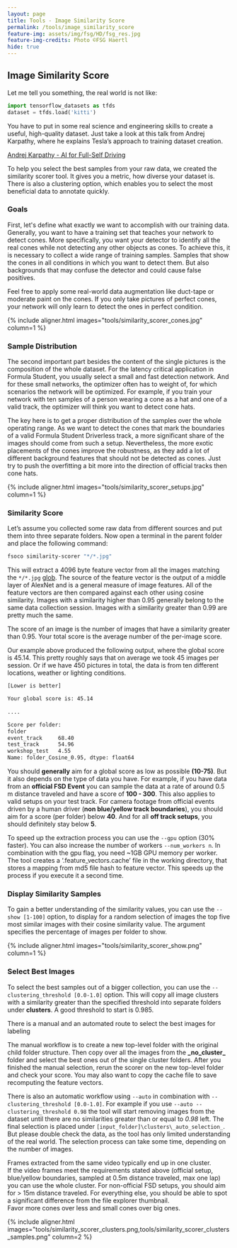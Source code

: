 ```yaml
---
layout: page
title: Tools - Image Similarity Score
permalink: /tools/image_similarity_score
feature-img: assets/img/fsg/HD/fsg_res.jpg
feature-img-credits: Photo ©FSG Haertl
hide: true
---
```


## Image Similarity Score

Let me tell you something, the real world is not like: 

```python
import tensorflow_datasets as tfds
dataset = tfds.load('kitti')
``` 

You have to put in some real science and engineering skills to create a useful, high-quality dataset. 
Just take a look at this talk from Andrej Karpathy, where he explains Tesla’s approach to training dataset creation.

[Andrej Karpathy - AI for Full-Self Driving](https://youtu.be/hx7BXih7zx8?t=417)

To help you select the best samples from your raw data, we created the similarity scorer tool. 
It gives you a metric, how diverse your dataset is. 
There is also a clustering option, which enables you to select the most beneficial data to annotate quickly.


### Goals

First, let's define what exactly we want to accomplish with our training data. 
Generally, you want to have a training set that teaches your network to detect cones. 
More specifically, you want your detector to identify all the real cones while not detecting any other objects as cones. 
To achieve this, it is necessary to collect a wide range of training samples. 
Samples that show the cones in all conditions in which you want to detect them. 
But also backgrounds that may confuse the detector and could cause false positives.   

Feel free to apply some real-world data augmentation like duct-tape or moderate paint on the cones. 
If you only take pictures of perfect cones, your network will only learn to detect the ones in perfect condition.

{% include aligner.html images="tools/similarity_scorer_cones.jpg" column=1 %}


### Sample Distribution

The second important part besides the content of the single pictures is the composition of the whole dataset. 
For the latency critical application in Formula Student, you usually select a small and fast detection network. 
And for these small networks, the optimizer often has to weight of, for which scenarios the network will be optimized. 
For example, if you train your network with ten samples of a person wearing a cone as a hat and one of a valid track, 
the optimizer will think you want to detect cone hats. 

The key here is to get a proper distribution of the samples over the whole operating range. 
As we want to detect the cones that mark the boundaries of a valid Formula Student Driverless track,
a more significant share of the images should come from such a setup. 
Nevertheless, the more exotic placements of the cones improve the robustness, 
as they add a lot of different background features that should not be detected as cones. 
Just try to push the overfitting a bit more into the direction of official tracks then cone hats.

{% include aligner.html images="tools/similarity_scorer_setups.jpg" column=1 %}



### Similarity Score

Let’s assume you collected some raw data from different sources and put them into three separate folders. 
Now open a terminal in the parent folder and place the following command:

```bash
fsoco similarity-scorer "*/*.jpg"
``` 

This will extract a 4096 byte feature vector from all the images matching the `*/*.jpg` [glob](https://en.wikipedia.org/wiki/Glob_(programming)). 
The source of the feature vector is the output of a middle layer of AlexNet and is a general measure of image features. 
All of the feature vectors are then compared against each other using cosine similarity. 
Images with a similarity higher than 0.95 generally belong to the same data collection session. 
Images with a similarity greater than 0.99 are pretty much the same.

The score of an image is the number of images that have a similarity greater than 0.95. 
Your total score is the average number of the per-image score. 

Our example above produced the following output, where the global score is 45.14.
This pretty roughly says that on average we took 45 images per session. 
Or if we have 450 pictures in total, the data is from ten different locations, weather or lighting conditions.

```bash
[Lower is better]

Your global score is: 45.14
 
....

Score per folder:
folder
event_track     68.40
test_track      54.96
workshop_test   4.55
Name: folder_Cosine_0.95, dtype: float64
``` 

You should **generally** aim for a global score as low as possible **(10-75)**. 
But it also depends on the type of data you have. 
For example, if you have data from an **official FSD Event** you can sample the data at a rate of around 0.5 m distance traveled and have a score of **100 - 300**.
This also applies to valid setups on your test track. 
For camera footage from official events driven by a human driver (**non blue/yellow track boundaries**), 
you should aim for a score (per folder) below **40**. 
And for all **off track setups**, you should definitely stay below **5**.    


To speed up the extraction process you can use the `--gpu` option (30% faster). 
You can also increase the number of workers `--num_workers n`. 
In combination with the gpu flag, you need ~1GB GPU memory per worker.
The tool creates a ‘.feature_vectors.cache’ file in the working directory, that stores a mapping from md5 file hash to feature vector. 
This speeds up the process if you execute it a second time. 


### Display Similarity Samples

To gain a better understanding of the similarity values, you can use the `--show [1-100]` option, 
to display for a random selection of images the top five most similar images with their cosine similarity value. 
The argument specifies the percentage of images per folder to show.

{% include aligner.html images="tools/similarity_scorer_show.png" column=1 %}


### Select Best Images
To select the best samples out of a bigger collection, you can use the `--clustering_threshold [0.0-1.0]` option. 
This will copy all image clusters with a similarity greater than the specified threshold into separate folders under **clusters**. 
A good threshold to start is 0.985. 

There is a manual and an automated route to select the best images for labeling

The manual workflow is to create a new top-level folder with the original child folder structure. 
Then copy over all the images from the **\_no_cluster\_** folder and select the best ones out of the single cluster folders. 
After you finished the manual selection, rerun the scorer on the new top-level folder and check your score. 
You may also want to copy the cache file to save recomputing the feature vectors. 

There is also an automatic workflow using `--auto` in combination with `--clustering_threshold [0.0-1.0]`.
For example if you use `--auto --clustering_threshold 0.98` the tool will start removing images from the dataset 
until there are no similarities greater than or equal to *0.98* left. The final selection is placed under `[input_folder]\clusters\_auto_selection_`.
But please double check the data, as the tool has only limited understanding of the real world. 
The selection process can take some time, depending on the number of images.

Frames extracted from the same video typically end up in one cluster.  
If the video frames meet the requirements stated above (official setup, blue/yellow boundaries, sampled at 0.5m distance traveled, max one lap)
you can use the whole cluster. For non-official FSD setups, you should aim for > 15m distance traveled. 
For everything else, you should be able to spot a significant difference from the file explorer thumbnail.  
Favor more cones over less and small cones over big ones. 

{% include aligner.html images="tools/similarity_scorer_clusters.png,tools/similarity_scorer_clusters_samples.png" column=2 %}

